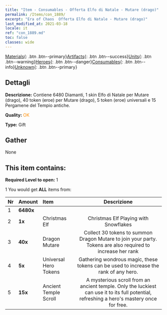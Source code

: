 ```yaml
---
title: "Item - Consumables - Offerta Elfo di Natale - Mutare (drago)"
permalink: /Items/con_1889/
excerpt: "Era of Chaos  Offerta Elfo di Natale - Mutare (drago)"
last_modified_at: 2021-03-18
locale: it
ref: "con_1889.md"
toc: false
classes: wide
---
```

 [Materials](/it/Items/){: .btn .btn--primary}[Artifacts](/it/Items/Artifacts/){: .btn .btn--success}[Units](/it/Items/Units/){: .btn .btn--warning}[Heroes](/it/Items/Heroes/){: .btn .btn--danger}[Consumables](/it/Items/Consumables/){: .btn .btn--info}[Unknown](/it/Items/Unknown/){: .btn .btn--primary}

## Dettagli
 **Descrizione:** Contiene 6480 Diamanti, 1 skin Elfo di Natale per Mutare (drago), 40 token (eroe) per Mutare (drago), 5 token (eroe) universali e 15 Pergamene del Tempio antiche.

 **Quality:** <span style="color: #FF8C00">OK</span>

 **Type:** Gift

## Gather

  None

## This item contains:

 **Required Level to open:** 1

 1 You would get **ALL** items  from:

  | Nr | Amount |     Item    | Descrizione |
  |:---|:-------|:------------|:-----------:|
  | 1 |  **6480x** | <i class="fas fa-gem"/> |  | 
  | 2 |  **1x** | Christmas Elf | Christmas Elf Playing with Snowflakes  | 
  | 3 |  **40x** | Dragon Mutare | Collect 30 tokens to summon Dragon Mutare to join your party. Tokens are also required to increase her rank  | 
  | 4 |  **5x** | Universal Hero Tokens | Gathering wondrous magic, these tokens can be used to increase the rank of any hero.  | 
  | 5 |  **15x** | Ancient Temple Scroll | A mysterious scroll from an ancient temple. Only the luckiest can use it to its full potential, refreshing a hero's mastery once for free.  | 
